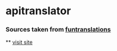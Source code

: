 # apitranslator
### Sources taken from [funtranslations](https://funtranslations.com/)
** [visit site](https://www.apitranslate.netlify.app)
